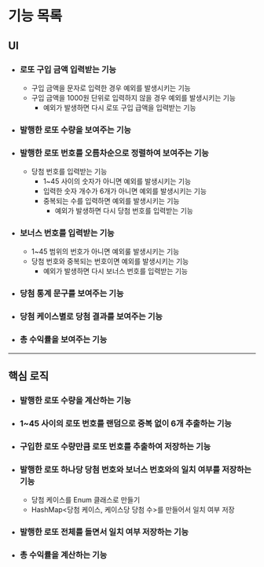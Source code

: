 # 기능 목록
## UI
- ### 로또 구입 금액 입력받는 기능
  - 구입 금액을 문자로 입력한 경우 예외를 발생시키는 기능 
  - 구입 금액을 1000원 단위로 입력하지 않을 경우 예외를 발생시키는 기능
    - 예외가 발생하면 다시 로또 구입 급액을 입력받는 기능 
    
- ### 발행한 로또 수량을 보여주는 기능

- ### 발행한 로또 번호를 오름차순으로 정렬하여 보여주는 기능
  - 당첨 번호를 입력받는 기능
    - 1~45 사이의 숫자가 아니면 예외를 발생시키는 기능
    - 입력한 숫자 개수가 6개가 아니면 예외를 발생시키는 기능
    - 중복되는 수를 입력하면 예외를 발생시키는 기능
      - 예외가 발생하면 다시 당첨 번호를 입력받는 기능

- ### 보너스 번호를 입력받는 기능
  - 1~45 범위의 번호가 아니면 예외룰 발생시키는 기능 
  - 당첨 번호와 중복되는 번호이면 예외를 발생시키는 기능
    - 예외가 발생하면 다시 보너스 번호를 입력받는 기능
- ### 당첨 통계 문구를 보여주는 기능

- ### 당첨 케이스별로 당첨 결과를 보여주는 기능

- ### 총 수익률을 보여주는 기능

--- 
## 핵심 로직
- ### 발행한 로또 수량을 계산하는 기능

- ### 1~45 사이의 로또 번호를 랜덤으로 중복 없이 6개 추출하는 기능

- ### 구입한 로또 수량만큼 로또 번호를 추출하여 저장하는 기능

- ### 발행한 로또 하나당 당첨 번호와 보너스 번호와의 일치 여부를 저장하는 기능
  - 당첨 케이스를 Enum 클래스로 만들기
  - HashMap<당첨 케이스, 케이스당 당첨 수>를 만들어서 일치 여부 저장
  
- ### 발행한 로또 전체를 돌면서 일치 여부 저장하는 기능

- ### 총 수익률을 계산하는 기능